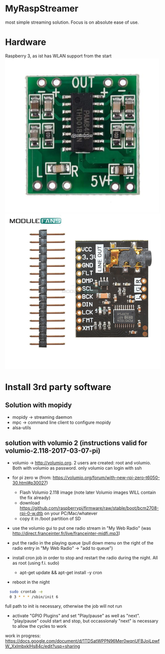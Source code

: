 # MyRaspStreamer
most simple streaming solution. Focus is on absolute ease of use.

# Hardware
Raspberry 3, as ist has WLAN support from the start  
![Amplifier PAM 8403](PAM8403.jpg)
![DAC PCM5102 A](PCM5102a.jpg)

# Install 3rd party software

## Solution with mopidy
- mopidy -> streaming daemon
- mpc -> command line client to configure mopidy
- alsa-utils

## solution with volumio 2 (instructions valid for volumio-2.118-2017-03-07-pi)
- volumio -> http://volumio.org. 2 users are created: root and volumio. Both with volumio as password. only volumio can login with ssh
- for pi zero w (from: https://volumio.org/forum/with-new-rpi-zero-t6050-30.html#p30027)
    - Flash Volumio 2.118 image (note later Volumio images WILL contain the fix already)
    - download https://github.com/raspberrypi/firmware/raw/stable/boot/bcm2708-rpi-0-w.dtb on your PC/Mac/whatever
    - copy it in /boot partition of SD
- use the volumio gui to put one radio stream in "My Web Radio" (was http://direct.franceinter.fr/live/franceinter-midfi.mp3)

- put the radio in the playing queue (pull down menu on the right of the radio entry in "My Web Radio" -> "add to queue")
- install cron job in order to stop and restart the radio during the night. All as root (using f.i. sudo)
    - apt-get update && apt-get install -y cron
- reboot in the night
```bash
  sudo crontab -e
  0 3 * * * /sbin/init 6        
```
full path to init is necessary, otherwise the job will not run
- activate "GPIO Plugins" and set "Play/pause" as well as "next". "play/pause" could start and stop, but occassionaly "next" is necessary to allow the cycles to work
    
    
work in progress: https://docs.google.com/document/d/1TDSatWPPN96Mer0wqnUFBJojLpwfW_XxlmbxklHs84c/edit?usp=sharing
